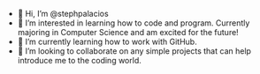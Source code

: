 - 👋 Hi, I’m @stephpalacios
- 👀 I’m interested in learning how to code and program. Currently majoring in Computer Science and am excited for the future!
- 🌱 I’m currently learning how to work with GitHub.
- 💞️ I’m looking to collaborate on any simple projects that can help introduce me to the coding world. 

<!---
stephpalacios/stephpalacios is a ✨ special ✨ repository because its `README.md` (this file) appears on your GitHub profile.
You can click the Preview link to take a look at your changes.
--->
